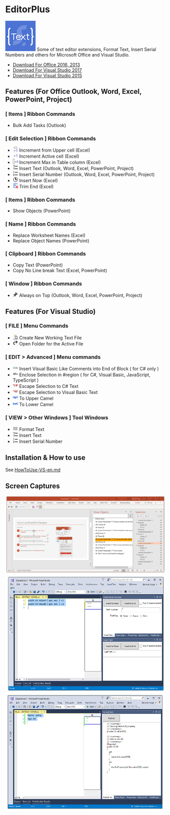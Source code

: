 # EditorPlus
![EditorPlus](ResourceSources/EditorPlus-95.png)
Some of text editor extensions, Format Text, Insert Serial Numbers and others for Microsoft Office and Visual Studio.

- [Download For Office 2016, 2013](https://github.com/surviveplus/EditorPlus/releases)
- [Download For Visual Studio 2017](https://marketplace.visualstudio.com/items?itemName=SHIN-ICHIKOGA.EditorPlusforVisualStudio2017)
- [Download For Visual Studio 2015](https://marketplace.visualstudio.com/items?itemName=SHIN-ICHIKOGA.EditorPlus)

## Features (For Office Outlook, Word, Excel, PowerPoint, Project)
### [ Items ] Ribbon Commands
- Bulk Add Tasks (Outlook)
### [ Edit Selection ] Ribbon Commands
- ![Increment from Upper cell](HowToUse/icons/IncrementIcon.png) Increment from Upper cell (Excel)
- ![Increment Active cell](HowToUse/icons/IncrementActiveIcon.png) Increment Active cell (Excel)
- ![Increment Max](HowToUse/icons/IncrementMaxIcon.png) Increment Max in Table  column (Excel)
- ![Insert Text](HowToUse/icons/InsertText.png) Insert Text (Outlook, Word, Excel, PowerPoint, Project)
- ![Insert Serial Number](HowToUse/icons/InsertNumbers.png) Insert Serial Number (Outlook, Word, Excel, PowerPoint, Project)
- ![Insert Now](HowToUse/icons/InsertNow.png) Insert Now (Excel)
- ![Trim End](HowToUse/icons/TrimEnd.png) Trim End (Excel)
### [ Items ] Ribbon Commands
- Show Objects (PowerPoint)
### [ Name ] Ribbon Commands
- Replace Worksheet Names (Excel)
- Replace Object Names (PowerPoint)
### [ Clipboard ] Ribbon Commands
- Copy Text (PowerPoint)
- Copy No Line break Text  (Excel, PowerPoint)
### [ Window ] Ribbon Commands
- ![Always on Top](HowToUse/icons/AlwaysOnTop.png) Always on Top (Outlook, Word, Excel, PowerPoint, Project)

## Features (For Visual Studio)
### [ FILE ] Menu Commands
- ![Create New Working Text File](HowToUse/icons/CreateNewWorkingTextFile.png) Create New Working Text File 
- ![Open Folder for the Active File](HowToUse/icons/OpenFolderfortheActiveFile.png) Open Folder for the Active File 
### [ EDIT > Advanced ] Menu commands
- ![Insert Visual Basic Like Comments into End of Block](HowToUse/icons/VisualBasicLikeComments.png) Insert Visual Basic Like Comments into End of Block ( for C# only ) 
- ![Enclose Selection in #region](HowToUse/icons/EncloseRegion.png) Enclose Selection in #region ( for C#, Visual Basic, JavaScript, TypeScript )
- ![Escape Selection to C# Text](HowToUse/icons/EscapeCSharpText.png) Escape Selection to C# Text
- ![Escape Selection to Visual Basic Text](HowToUse/icons/EscapeVisualBasicText.png) Escape Selection to Visual Basic Text 
- ![To Upper Camel](HowToUse/icons/ToUpperCamel.png) To Upper Camel
- ![To Lower Camel](HowToUse/icons/ToLowerCamel.png) To Lower Camel
### [ VIEW > Other Windows ] Tool Windows
- ![Format Text ](HowToUse/icons/FormatText.png) Format Text 
- ![Insert Text](HowToUse/icons/InsertText.png) Insert Text 
- ![Insert Serial Number](HowToUse/icons/InsertNumbers.png) Insert Serial Number 

## Installation & How to use
See [HowToUse-VS-en.md](HowToUse/HowToUse-VS-en.md)

## Screen Captures
![Show Objects (PowerPoint)](HowToUse/images-Office-en/image1-powerpoint-ShowObjects.png)
![Insert Serial Number and Insert Text](HowToUse/images-VS-en/image7-4-mix.png)
![Format Text](HowToUse/images-VS-en/image5-2-InsertFormat.png)

